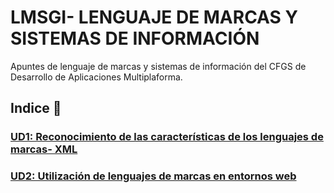 # LMSGI- LENGUAJE DE MARCAS Y SISTEMAS DE INFORMACIÓN

Apuntes de lenguaje de marcas y sistemas de información del CFGS de Desarrollo de Aplicaciones Multiplaforma.

## Indice 🚀

### [UD1: Reconocimiento de las características de los lenguajes de marcas- XML](XML.md)
### [UD2: Utilización de lenguajes de marcas en entornos web](HTML.md)